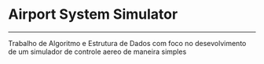 # Airport System Simulator
***
Trabalho de Algoritmo e Estrutura de Dados com foco no desevolvimento de um simulador de controle aereo de maneira simples
